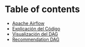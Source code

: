 # Table of contents

* [Apache Airflow](README.md)
* [Explicación del Código](explicacion-del-codigo.md)
* [Visualización del DAG](visualizacion-del-dag.md)
* [Recommendation DAG](recommendation-dag.md)
